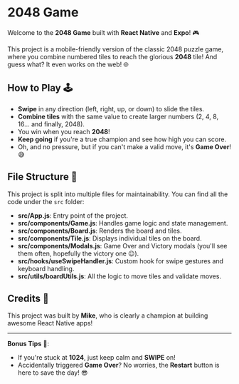# 2048 Game

Welcome to the **2048 Game** built with **React Native** and **Expo**! 🎮

This project is a mobile-friendly version of the classic 2048 puzzle game, where you combine numbered tiles to reach the glorious **2048** tile! And guess what? It even works on the web! 🌐

## How to Play 🕹️

- **Swipe** in any direction (left, right, up, or down) to slide the tiles.
- **Combine tiles** with the same value to create larger numbers (2, 4, 8, 16... and finally, 2048).
- You win when you reach **2048**!
- **Keep going** if you're a true champion and see how high you can score.
- Oh, and no pressure, but if you can't make a valid move, it's **Game Over**! 😅

## File Structure 📂

This project is split into multiple files for maintainability. You can find all the code under the `src` folder:

- **src/App.js**: Entry point of the project.
- **src/components/Game.js**: Handles game logic and state management.
- **src/components/Board.js**: Renders the board and tiles.
- **src/components/Tile.js**: Displays individual tiles on the board.
- **src/components/Modals.js**: Game Over and Victory modals (you'll see them often, hopefully the victory one 😉).
- **src/hooks/useSwipeHandler.js**: Custom hook for swipe gestures and keyboard handling.
- **src/utils/boardUtils.js**: All the logic to move tiles and validate moves.

## Credits 🤝

This project was built by **Mike**, who is clearly a champion at building awesome React Native apps!

---

**Bonus Tips** 🧐:

- If you're stuck at **1024**, just keep calm and **SWIPE** on!
- Accidentally triggered **Game Over**? No worries, the **Restart** button is here to save the day! 😎
